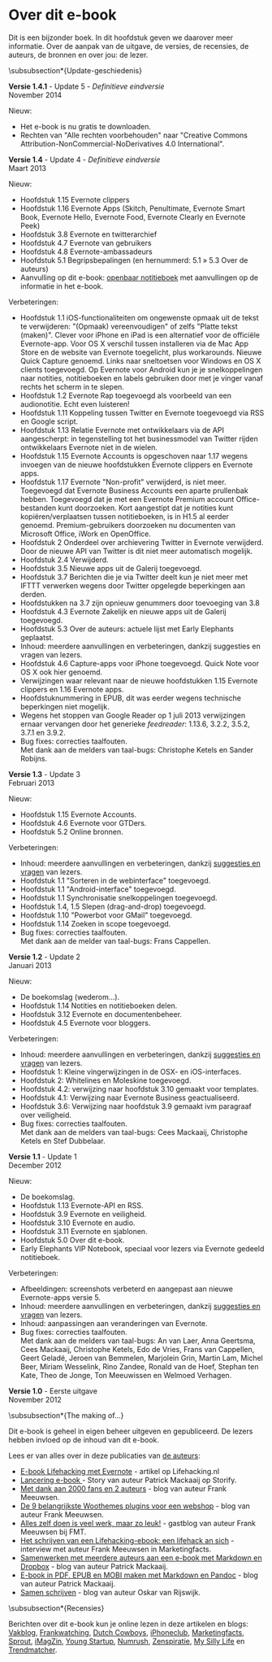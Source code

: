 # Over dit e-book

Dit is een bijzonder boek. In dit hoofdstuk geven we daarover meer informatie. Over de aanpak van de uitgave, de versies, de recensies, de auteurs, de bronnen en over jou: de lezer.

\subsubsection*{Update-geschiedenis}

**Versie 1.4.1** - Update 5 - *Definitieve eindversie*   
November 2014

Nieuw:

- Het e-book is nu gratis te downloaden.
- Rechten van "Alle rechten voorbehouden" naar "Creative Commons Attribution-NonCommercial-NoDerivatives 4.0 International".

**Versie 1.4** - Update 4 - *Definitieve eindversie*   
Maart 2013

Nieuw:

- Hoofdstuk 1.15 Evernote clippers
- Hoofdstuk 1.16 Evernote Apps (Skitch, Penultimate, Evernote Smart Book, Evernote Hello, Evernote Food, Evernote Clearly en Evernote Peek)
- Hoofdstuk 3.8 Evernote en twitterarchief
- Hoofdstuk 4.7 Evernote van gebruikers
- Hoofdstuk 4.8 Evernote-ambassadeurs
- Hoofdstuk 5.1 Begripsbepalingen (en hernummerd: 5.1 » 5.3 Over de auteurs)
- Aanvulling op dit e-book: [openbaar notitieboek](https://www.evernote.com/pub/lifehackingevernote/lifehackingmetevernoteextramateriaal) met aanvullingen op de informatie in het e-book.

Verbeteringen:

- Hoofdstuk 1.1 iOS-functionaliteiten om ongewenste opmaak uit de tekst te verwijderen: "(Opmaak) vereenvoudigen" of zelfs "Platte tekst (maken)". Clever voor iPhone en iPad is een alternatief voor de officiële Evernote-app. Voor OS X verschil tussen installeren via de Mac App Store en de website van Evernote toegelicht, plus workarounds. Nieuwe Quick Capture genoemd. Links naar sneltoetsen voor Windows en OS X clients toegevoegd. Op Evernote voor Android kun je je snelkoppelingen naar notities, notitieboeken en labels gebruiken door met je vinger vanaf rechts het scherm in te slepen.
- Hoofdstuk 1.2 Evernote Rap toegevoegd als voorbeeld van een audionotitie. Echt even luisteren!
- Hoofdstuk 1.11 Koppeling tussen Twitter en Evernote toegevoegd via RSS en Google script.
- Hoofdstuk 1.13 Relatie Evernote met ontwikkelaars via de API aangescherpt: in tegenstelling tot het businessmodel van Twitter rijden ontwikkelaars Evernote niet in de wielen.
- Hoofdstuk 1.15 Evernote Accounts is opgeschoven naar 1.17 wegens invoegen van de nieuwe hoofdstukken Evernote clippers en Evernote apps.
- Hoofdstuk 1.17 Evernote "Non-profit" verwijderd, is niet meer. Toegevoegd dat Evernote Business Accounts een aparte prullenbak hebben. Toegevoegd dat je met een Evernote Premium account Office-bestanden kunt doorzoeken. Kort aangestipt dat je notities kunt kopiëren/verplaatsen tussen notitieboeken, is in H1.5 al eerder genoemd. Premium-gebruikers doorzoeken nu documenten van Microsoft Office, iWork en OpenOffice.
- Hoofdstuk 2 Onderdeel over archievering Twitter in Evernote verwijderd. Door de nieuwe API van Twitter is dit niet meer automatisch mogelijk.
- Hoofdstuk 2.4 Verwijderd.
- Hoofdstuk 3.5 Nieuwe apps uit de Galerij toegevoegd.
- Hoofdstuk 3.7 Berichten die je via Twitter deelt kun je niet meer met IFTTT verwerken wegens door Twitter opgelegde beperkingen aan derden.
- Hoofdstukken na 3.7 zijn opnieuw genummers door toevoeging van 3.8
- Hoofdstuk 4.3 Evernote Zakelijk en nieuwe apps uit de Galerij toegevoegd.
- Hoofdstuk 5.3 Over de auteurs: actuele lijst met Early Elephants geplaatst.
- Inhoud: meerdere aanvullingen en verbeteringen, dankzij suggesties en vragen van lezers.
- Hoofdstuk 4.6 Capture-apps voor iPhone toegevoegd. Quick Note voor OS X ook hier genoemd.
- Verwijzingen waar relevant naar de nieuwe hoofdstukken 1.15 Evernote clippers en 1.16 Evernote apps.
- Hoofdstuknummering in EPUB, dit was eerder wegens technische beperkingen niet mogelijk.
- Wegens het stoppen van Google Reader op 1 juli 2013 verwijzingen ernaar vervangen door het generieke *feedreader*: 1.13.6, 3.2.2, 3.5.2, 3.7.1 en 3.9.2.
- Bug fixes: correcties taalfouten.   
Met dank aan de melders van taal-bugs: Christophe Ketels en Sander Robijns.

**Versie 1.3** - Update 3   
Februari 2013

Nieuw:

- Hoofdstuk 1.15 Evernote Accounts.
- Hoofdstuk 4.6 Evernote voor GTDers.
- Hoofdstuk 5.2 Online bronnen.

Verbeteringen:

- Inhoud: meerdere aanvullingen en verbeteringen, dankzij [suggesties en vragen](http://ebooks.lifehacking.nl/help-ons-het-boek-verbeteren/) van lezers.
- Hoofdstuk 1.1 "Sorteren in de webinterface" toegevoegd.
- Hoofdstuk 1.1 "Android-interface" toegevoegd.
- Hoofdstuk 1.1 Synchronisatie snelkoppelingen toegevoegd.
- Hoofdstuk 1.4, 1.5 Slepen (drag-and-drop) toegevoegd.
- Hoofdstuk 1.10 "Powerbot voor GMail" toegevoegd.
- Hoofdstuk 1.14 Zoeken in scope toegevoegd.
- Bug fixes: correcties taalfouten.   
Met dank aan de melder van taal-bugs: Frans Cappellen.


**Versie 1.2** - Update 2   
Januari 2013

Nieuw:

- De boekomslag (wederom...).
- Hoofdstuk 1.14 Notities en notitieboeken delen.
- Hoofdstuk 3.12 Evernote en documentenbeheer.
- Hoofdstuk 4.5 Evernote voor bloggers.

Verbeteringen:

- Inhoud: meerdere aanvullingen en verbeteringen, dankzij [suggesties en vragen](http://ebooks.lifehacking.nl/help-ons-het-boek-verbeteren/) van lezers.
- Hoofdstuk 1: Kleine vingerwijzingen in de OSX- en iOS-interfaces.
- Hoofdstuk 2: Whitelines en Moleskine toegevoegd.
- Hoofdstuk 4.2: verwijzing naar hoofdstuk 3.10 gemaakt voor templates.
- Hoofdstuk 4.1: Verwijzing naar Evernote Business geactualiseerd.
- Hoofdstuk 3.6: Verwijzing naar hoofdstuk 3.9 gemaakt ivm paragraaf over veiligheid.
- Bug fixes: correcties taalfouten.   
Met dank aan de melders van taal-bugs: Cees Mackaaij, Christophe Ketels en Stef Dubbelaar. 

**Versie 1.1** - Update 1   
December 2012

Nieuw:

- De boekomslag.
- Hoofdstuk 1.13 Evernote-API en RSS.
- Hoofdstuk 3.9 Evernote en veiligheid.
- Hoofdstuk 3.10 Evernote en audio.
- Hoofdstuk 3.11 Evernote en sjablonen.
- Hoofdstuk 5.0 Over dit e-book.
- Early Elephants VIP Notebook, speciaal voor lezers via Evernote gedeeld notitieboek.

Verbeteringen:

- Afbeeldingen: screenshots verbeterd en aangepast aan nieuwe Evernote-apps versie 5.
- Inhoud: meerdere aanvullingen en verbeteringen, dankzij [suggesties en vragen](http://ebooks.lifehacking.nl/help-ons-het-boek-verbeteren/) van lezers.
- Inhoud: aanpassingen aan veranderingen van Evernote.
- Bug fixes: correcties taalfouten.   
Met dank aan de melders van taal-bugs: An van Laer, Anna Geertsma, Cees Mackaaij, Christophe Ketels, Edo de Vries, Frans van Cappellen, Geert Geladé, Jeroen van Bemmelen, Marjolein Grin, Martin Lam, Michel Beer, Miriam Wesselink, Rino Zandee, Ronald van de Hoef, Stephan ten Kate, Theo de Jonge, Ton Meeuwissen en Welmoed Verhagen.

**Versie 1.0** - Eerste uitgave   
November 2012  

\subsubsection*{The making of...}

Dit e-book is geheel in eigen beheer uitgeven en gepubliceerd. De lezers hebben invloed op de inhoud van dit e-book.

Lees er van alles over in deze publicaties van [de auteurs](http://ebooks.lifehacking.nl/de-auteurs/):

- [E-book Lifehacking met Evernote](http://lifehacking.nl/algemeen/e-boek-lifehacking-met-evernote/) - artikel op Lifehacking.nl
- [Lancering e-book ](http://storify.com/mackaaij/lancering-e-book-lifehacking-met-evernote)- Story van auteur Patrick Mackaaij op Storify.
- [Met dank aan 2000 fans en 2 auteurs](http://incredibleadventure.nl/2012/11/met-dank-aan-2000-fans-en-2-auteurs/) - blog van auteur Frank Meeuwsen.
- [De 9 belangrijkste Woothemes plugins voor een webshop](http://incredibleadventure.nl/2013/03/9-woothemes-plugins-webshop-ebook/) - blog van auteur Frank Meeuwsen.
- [Alles zelf doen is veel werk, maar zo leuk!](http://fastmovingtargets.nl/2012/11/12/een-les-van-lifehacking-met-evernote-alles-zelf-doen-is-veel-werk-maar-zo-leuk/) - gastblog van auteur Frank Meeuwsen bij FMT.
- [Het schrijven van een Lifehacking-ebook: een lifehack an sich](http://www.marketingfacts.nl/berichten/het-schrijven-van-een-lifehacking-ebook-een-lifehack-an-sich) - interview met auteur Frank Meeuwsen in Marketingfacts.
- [Samenwerken met meerdere auteurs aan een e-book met Markdown en Dropbox](http://www.eenmanierom.nl/samenwerken-met-meerdere-auteurs-aan-een-e-book-met-markdown-en-dropbox/) - blog van auteur Patrick Mackaaij.
- [E-book in PDF, EPUB en MOBI maken met Markdown en Pandoc](http://www.eenmanierom.nl/e-book-in-pdf-epub-en-mobi-maken-met-markdown-en-pandoc/) - blog van auteur Patrick Mackaaij.
- [Samen schrijven](http://scriptogr.am/ovanrijswijk/post/uitgeven-leanpub-ebook) - blog van auteur Oskar van Rijswijk.

\subsubsection*{Recensies}

Berichten over dit e-book kun je online lezen in deze artikelen en blogs: [Vakblog](http://rsnijders.info/vakblog/2012/11/02/eventjes-evernote/), [Frankwatching](http://www.frankwatching.com/archive/2012/11/01/lifehacking-met-evernote-tips-tricks-ideeen/), [Dutch Cowboys](http://www.dutchcowboys.nl/online/26360), [iPhoneclub](http://www.iphoneclub.nl/215744/lifehacking-met-evernote-nieuw-ebook-helpt-je-beter-werken-met-evernote), [Marketingfacts](http://www.marketingfacts.nl/berichten/het-schrijven-van-een-lifehacking-ebook-een-lifehack-an-sich), [Sprout](http://www.sprout.nl/1/64012/home/5-tips-om-evernote-slim-te-gebruiken.html), [iMagZin](http://www.imagzin.nl/2012/11/eerste-nederlandstalige-e-book-over-evernote-verschenen.html), [Young Startup](https://youngstartup.nl/blog/post/nederlandstalig-e-book-over-evernote-verschenen), [Numrush](http://numrush.nl/2012/11/01/lifehacking-met-evernote-het-eerste-nederlandstalige-boek-over-slimmer-werken-met-evernote/),  [Zenspiratie](http://www.zenspiratie.be/de-kracht-van-evernote/), [My Silly Life](http://silphya.nl/lifehacking-met-evernote/) en [Trendmatcher](http://www.trendmatcher.nl/2012/11/lifehacking-met-evernote-het-ultieme.html). 

